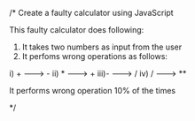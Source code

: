/* Create a faulty calculator using JavaScript

This faulty calculator does following:
1. It takes two numbers as input from the user
2. It perfoms wrong operations as follows:

i) + ---> -
ii) * ---> +
iii)- ---> /
iv) / ---> **

It performs wrong operation 10% of the times

*/
